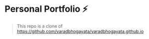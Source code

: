 # Personal Portfolio ⚡️ 
> This repo is a clone of https://github.com/varadbhogayata/varadbhogayata.github.io
